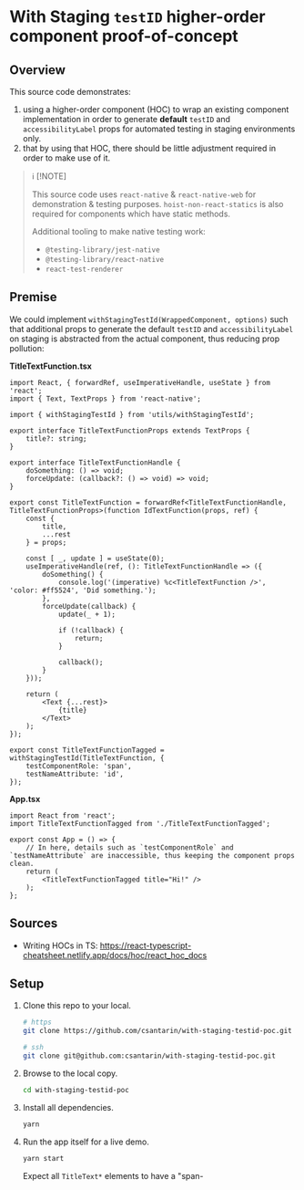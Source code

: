 # With Staging `testID` higher-order component proof-of-concept

## Overview

This source code demonstrates:

1. using a higher-order component (HOC) to wrap an existing component implementation in order to generate **default** `testID` and `accessibilityLabel` props for automated testing in staging environments only.
2. that by using that HOC, there should be little adjustment required in order to make use of it.

> ℹ [!NOTE]
>
> This source code uses `react-native` & `react-native-web` for demonstration & testing purposes. `hoist-non-react-statics` is also required for components which have static methods.
>
> Additional tooling to make native testing work:
> - `@testing-library/jest-native`
> - `@testing-library/react-native`
> - `react-test-renderer`

## Premise

We could implement `withStagingTestId(WrappedComponent, options)` such that additional props to generate the default `testID` and `accessibilityLabel` on staging is abstracted from the actual component, thus reducing prop pollution:


**TitleTextFunction.tsx**
```tsx
import React, { forwardRef, useImperativeHandle, useState } from 'react';
import { Text, TextProps } from 'react-native';

import { withStagingTestId } from 'utils/withStagingTestId';

export interface TitleTextFunctionProps extends TextProps {
	title?: string;
}

export interface TitleTextFunctionHandle {
	doSomething: () => void;
	forceUpdate: (callback?: () => void) => void;
}

export const TitleTextFunction = forwardRef<TitleTextFunctionHandle, TitleTextFunctionProps>(function IdTextFunction(props, ref) {
	const {
		title,
		...rest
	} = props;

	const [ _, update ] = useState(0);
	useImperativeHandle(ref, (): TitleTextFunctionHandle => ({
		doSomething() {
			console.log('(imperative) %c<TitleTextFunction />', 'color: #ff5524', 'Did something.');
		},
		forceUpdate(callback) {
			update(_ + 1);

			if (!callback) {
				return;
			}

			callback();
		}
	}));

	return (
		<Text {...rest}>
			{title}
		</Text>
	);
});

export const TitleTextFunctionTagged = withStagingTestId(TitleTextFunction, {
	testComponentRole: 'span',
	testNameAttribute: 'id',
});
```

**App.tsx**

```tsx
import React from 'react';
import TitleTextFunctionTagged from './TitleTextFunctionTagged';

export const App = () => {
	// In here, details such as `testComponentRole` and `testNameAttribute` are inaccessible, thus keeping the component props clean.
	return (
		<TitleTextFunctionTagged title="Hi!" />
	);
};
```

## Sources

- Writing HOCs in TS: https://react-typescript-cheatsheet.netlify.app/docs/hoc/react_hoc_docs

## Setup

1. Clone this repo to your local.
	```bash
	# https
	git clone https://github.com/csantarin/with-staging-testid-poc.git

	# ssh
	git clone git@github.com:csantarin/with-staging-testid-poc.git
	```

2. Browse to the local copy.
	```bash
	cd with-staging-testid-poc
	```

3. Install all dependencies.
	```bash
	yarn
	```

4. Run the app itself for a live demo.
	```bash
	yarn start
	```

	Expect all `TitleText*` elements to have a "span-<title>" `testID` and `accessibilityLabel`.

5. Run the tests.
	```bash
	yarn test
	```

	Expect 0 errors.

## Further instructions

See [the `create-react-app` docs template](docs/create-react-app/README.md).
